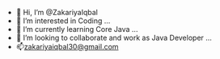 - 👋 Hi, I’m @ZakariyaIqbal
- 👀 I’m interested in Coding ...
- 🌱 I’m currently learning Core Java ...
- 💞️ I’m looking to collaborate and work as Java Developer ...
- 📫zakariyaiqbal30@gmail.com 


